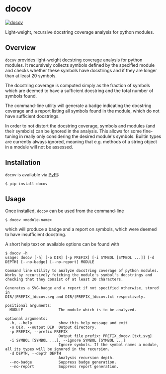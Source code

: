# docov

[![docov](https://ripaul.github.io/docov/docov.svg)](https://ripaul.github.io/docov/docov.txt)

Light-weight, recursive docstring coverage analysis for python modules. 

## Overview

`docov` provides light-weight docstring coverage analysis for python modules. 
It recursively collects symbols defined by the specified module and checks whether these
symbols have docstrings and if they are longer than at least 20 symbols.

The docstring coverage is computed simply as the fraction of symbols which are deemed
to have a sufficient docstring and the total number of symbols found.

The command-line utility will generate a badge indicating the docstring coverage and 
a report listing all symbols found in the module, which do not have sufficient
docstrings.

In order to not distort the docstring coverage, symbols and modules (and their symbols)
can be ignored in the analysis. 
This allows for some fine-tuning in really only considering the desired module's symbols.
Builtin types are currently always ignored, meaning that e.g. methods of a string object
in a module will not be assessed.

## Installation

`docov` is available via [PyPI](https://pypi.org/project/docov/):
```
$ pip install docov
```

## Usage

Once installed, `docov` can be used from the command-line
```
$ docov <module-name>
```
which will produce a badge and a report on symbols, which were deemed to have insufficient docstring.

A short help text on available options can be found with

```
$ docov -h
usage: docov [-h] [-o DIR] [-p PREFIX] [-i SYMBOL [SYMBOL ...]] [-d DEPTH] [--no-badge] [--no-report] MODULE

Command line utility to analyze docstring coverage of python modules.
Works by recursively fetching the module's symbol's docstrings and 
checking that they consist of at least 20 characters.

Generates a SVG-badge and a report if not specified otherwise, stored in
DIR/[PREFIX_]docov.svg and DIR/[PREFIX_]docov.txt respectively.

positional arguments:
  MODULE                The module which is to be analyzed.

optional arguments:
  -h, --help            show this help message and exit
  -o DIR, --output DIR  Output directory.
  -p PREFIX, --prefix PREFIX
                        Output file prefix: PREFIX_docov.[txt,svg]
  -i SYMBOL [SYMBOL ...], --ignore SYMBOL [SYMBOL ...]
                        Ignore symbols. If the symbol names a module, all its types will be ignored in the recursion.
  -d DEPTH, --depth DEPTH
                        Analysis recursion depth.
  --no-badge            Suppress badge generation.
  --no-report           Suppress report generation.

```
